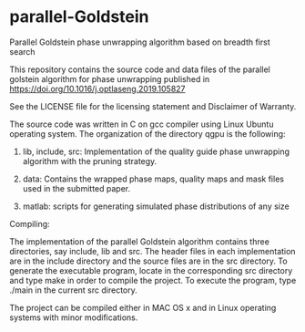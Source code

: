 # parallel-Goldstein
Parallel Goldstein phase unwrapping algorithm based on breadth first search

This repository contains the source code and data files of the parallel golstein algorithm for phase unwrapping published in https://doi.org/10.1016/j.optlaseng.2019.105827

See the LICENSE file for the licensing statement and Disclaimer of Warranty.

The source code was written in C on gcc compiler using Linux Ubuntu operating system. The organization of the directory qgpu is the following:

1. lib, include, src: Implementation of the quality guide phase unwrapping algorithm with the pruning strategy.

2. data: Contains the wrapped phase maps, quality maps and mask files used in the submitted paper.
3. matlab: scripts for generating simulated phase distributions of any size

Compiling:

The implementation of the parallel Goldstein algorithm contains three directories, say include, lib and src. The header files in each implementation are in the include directory and the source files are in the src directory. To generate the executable program, locate in the corresponding src directory and type make in order to compile the project. To execute the program, type ./main in the current src directory.

The project can be compiled either in MAC OS x and in Linux operating systems with minor modifications.
